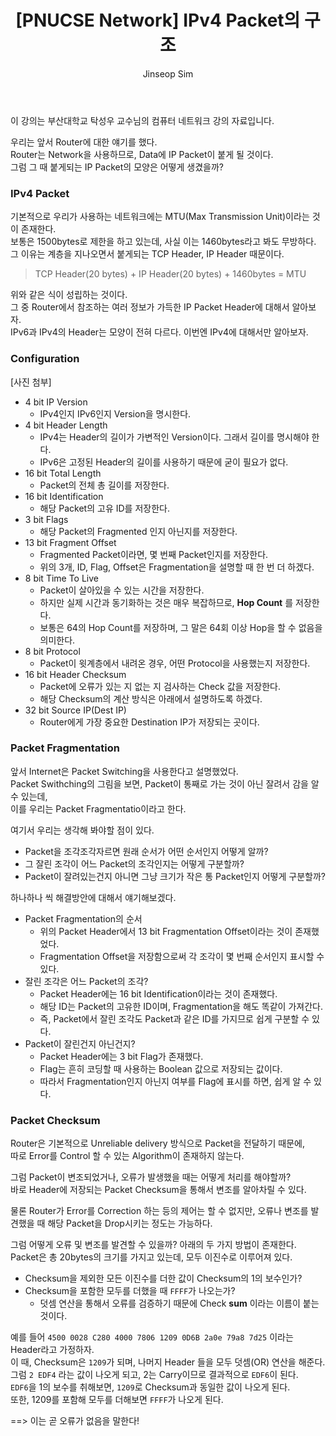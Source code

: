 ﻿---
layout: post
title: "[PNUCSE Network] IPv4 Packet의 구조"
categories: Network
tags: [theory]
author:
  - Jinseop Sim
toc: true
---
이 강의는 부산대학교 탁성우 교수님의 컴퓨터 네트워크 강의 자료입니다.

우리는 앞서 Router에 대한 얘기를 했다.  
Router는 Network을 사용하므로, Data에 IP Packet이 붙게 될 것이다.  
그럼 그 때 붙게되는 IP Packet의 모양은 어떻게 생겼을까?  

### IPv4 Packet
기본적으로 우리가 사용하는 네트워크에는 MTU(Max Transmission Unit)이라는 것이 존재한다.  
보통은 1500bytes로 제한을 하고 있는데, 사실 이는 1460bytes라고 봐도 무방하다.  
그 이유는 계층을 지나오면서 붙게되는 TCP Header, IP Header 때문이다.  

> TCP Header(20 bytes) + IP Header(20 bytes) + 1460bytes = MTU  

위와 같은 식이 성립하는 것이다.  
그 중 Router에서 참조하는 여러 정보가 가득한 IP Packet Header에 대해서 알아보자.  
IPv6과 IPv4의 Header는 모양이 전혀 다르다. 이번엔 IPv4에 대해서만 알아보자.  

### Configuration
[사진 첨부]

- 4 bit IP Version
  - IPv4인지 IPv6인지 Version을 명시한다.
- 4 bit Header Length
  - IPv4는 Header의 길이가 가변적인 Version이다. 그래서 길이를 명시해야 한다.
  - IPv6은 고정된 Header의 길이를 사용하기 때문에 굳이 필요가 없다.
- 16 bit Total Length
  - Packet의 전체 총 길이를 저장한다.
- 16 bit Identification
  - 해당 Packet의 고유 ID를 저장한다.
- 3 bit Flags
  - 해당 Packet의 Fragmented 인지 아닌지를 저장한다.
- 13 bit Fragment Offset
  - Fragmented Packet이라면, 몇 번째 Packet인지를 저장한다.
  - 위의 3개, ID, Flag, Offset은 Fragmentation을 설명할 때 한 번 더 하겠다.
- 8 bit Time To Live
  - Packet이 살아있을 수 있는 시간을 저장한다.
  - 하지만 실제 시간과 동기화하는 것은 매우 복잡하므로, __Hop Count__ 를 저장한다.
  - 보통은 64의 Hop Count를 저장하며, 그 말은 64회 이상 Hop을 할 수 없음을 의미한다.
- 8 bit Protocol
  - Packet이 윗계층에서 내려온 경우, 어떤 Protocol을 사용했는지 저장한다.
- 16 bit Header Checksum
  - Packet에 오류가 있는 지 없는 지 검사하는 Check 값을 저장한다.
  - 해당 Checksum의 계산 방식은 아래에서 설명하도록 하겠다.
- 32 bit Source IP(Dest IP)
  - Router에게 가장 중요한 Destination IP가 저장되는 곳이다.

### Packet Fragmentation
앞서 Internet은 Packet Switching을 사용한다고 설명했었다.  
Packet Swithching의 그림을 보면, Packet이 통째로 가는 것이 아닌 잘려서 감을 알 수 있는데,  
이를 우리는 Packet Fragmentatio이라고 한다.  

여기서 우리는 생각해 봐야할 점이 있다.  
- Packet을 조각조각자르면 원래 순서가 어떤 순서인지 어떻게 알까?
- 그 잘린 조각이 어느 Packet의 조각인지는 어떻게 구분할까?
- Packet이 잘려있는건지 아니면 그냥 크기가 작은 통 Packet인지 어떻게 구분할까?  

하나하나 씩 해결방안에 대해서 얘기해보겠다.
- Packet Fragmentation의 순서
  - 위의 Packet Header에서 13 bit Fragmentation Offset이라는 것이 존재했었다.
  - Fragmentation Offset을 저장함으로써 각 조각이 몇 번째 순서인지 표시할 수 있다.
- 잘린 조각은 어느 Packet의 조각?
  - Packet Header에는 16 bit Identification이라는 것이 존재했다.
  - 해당 ID는 Packet의 고유한 ID이며, Fragmentation을 해도 똑같이 가져간다.
  - 즉, Packet에서 잘린 조각도 Packet과 같은 ID를 가지므로 쉽게 구분할 수 있다.
- Packet이 잘린건지 아닌건지?
  - Packet Header에는 3 bit Flag가 존재했다.
  - Flag는 흔히 코딩할 때 사용하는 Boolean 값으로 저장되는 값이다.
  - 따라서 Fragmentation인지 아닌지 여부를 Flag에 표시를 하면, 쉽게 알 수 있다.

### Packet Checksum
Router은 기본적으로 Unreliable delivery 방식으로 Packet을 전달하기 때문에,  
따로 Error를 Control 할 수 있는 Algorithm이 존재하지 않는다.  

그럼 Packet이 변조되었거나, 오류가 발생했을 때는 어떻게 처리를 해야할까?  
바로 Header에 저장되는 Packet Checksum을 통해서 변조를 알아차릴 수 있다.  

물론 Router가 Error를 Correction 하는 등의 제어는 할 수 없지만, 오류나 변조를 발견했을 때 해당 Packet을 Drop시키는 정도는 가능하다.  

그럼 어떻게 오류 및 변조를 발견할 수 있을까? 아래의 두 가지 방법이 존재한다.  
Packet은 총 20bytes의 크기를 가지고 있는데, 모두 이진수로 이루어져 있다.  

- Checksum을 제외한 모든 이진수를 더한 값이 Checksum의 1의 보수인가?
- Checksum을 포함한 모두를 더했을 때 ```FFFF```가 나오는가?
  - 덧셈 연산을 통해서 오류를 검증하기 때문에 Check __sum__ 이라는 이름이 붙는 것이다.

예를 들어 ```4500 0028 C280 4000 7806 1209 0D6B 2a0e 79a8 7d25``` 이라는 Header라고 가정하자.  
이 때, Checksum은 ```1209```가 되며, 나머지 Header 들을 모두 덧셈(OR) 연산을 해준다.  
그럼 ```2 EDF4``` 라는 값이 나오게 되고, 2는 Carry이므로 결과적으로 ```EDF6```이 된다.  
```EDF6```을 1의 보수를 취해보면, ```1209```로  Checksum과 동일한 값이 나오게 된다.  
또한, 1209를 포함해 모두를 더해보면 ```FFFF```가 나오게 된다.  

==> 이는 곧 오류가 없음을 말한다!  